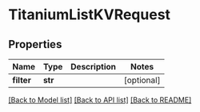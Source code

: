 # TitaniumListKVRequest


## Properties
Name | Type | Description | Notes
------------ | ------------- | ------------- | -------------
**filter** | **str** |  | [optional] 

[[Back to Model list]](../README.md#documentation-for-models) [[Back to API list]](../README.md#documentation-for-api-endpoints) [[Back to README]](../README.md)


